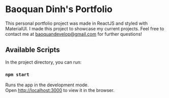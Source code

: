 # Baoquan Dinh's Portfolio

This personal portfolio project was made in ReactJS and styled with MaterialUI. I made this project to showcase my current projects. Feel free to contact me at baoquandevelop@gmail.com for further questions!

## Available Scripts

In the project directory, you can run:

### `npm start`

Runs the app in the development mode.\
Open [http://localhost:3000](http://localhost:3000) to view it in the browser.
